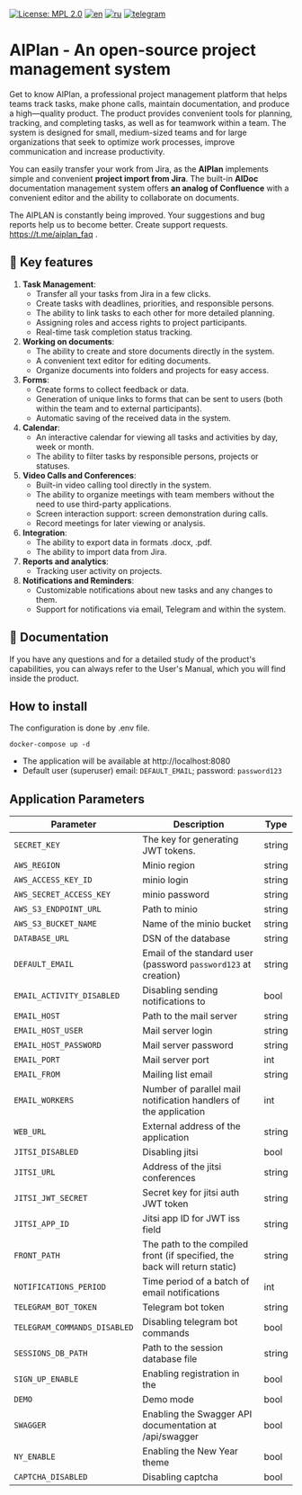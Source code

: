 [![License: MPL 2.0](https://img.shields.io/badge/License-MPL_2.0-brightgreen.svg)](https://opensource.org/licenses/MPL-2.0)
[![en](https://img.shields.io/badge/README-en-green.svg)](https://github.com/aisa-it/aiplan/blob/main/README.md)
[![ru](https://img.shields.io/badge/README-ru-green.svg)](https://github.com/aisa-it/aiplan/blob/main/README.ru.md)
[![telegram](https://img.shields.io/badge/Telegram-2CA5E0?style=for-the-badge&logo=telegram&logoColor=white)](https://t.me/aiplan_faq)
# AIPlan - An open-source project management system
Get to know AIPlan, a professional project management platform that helps teams track tasks, make phone calls, maintain documentation, and produce a high—quality product.
The product provides convenient tools for planning, tracking, and completing tasks, as well as for teamwork within a team.
The system is designed for small, medium-sized teams and for large organizations that seek to optimize work processes, improve communication and increase productivity.

You can easily transfer your work from Jira, as the **AIPlan** implements simple and convenient **project import from Jira**. The built-in **AIDoc** documentation management system offers **an analog of Confluence** with a convenient editor and the ability to collaborate on documents.

The AIPLAN is constantly being improved. Your suggestions and bug reports help us to become better. Create support requests. https://t.me/aiplan_faq .

## 🌟 Key features
1. **Task Management**:
   - Transfer all your tasks from Jira in a few clicks.
   - Create tasks with deadlines, priorities, and responsible persons.
   - The ability to link tasks to each other for more detailed planning.
   - Assigning roles and access rights to project participants.
   - Real-time task completion status tracking.
2. **Working on documents**:
   - The ability to create and store documents directly in the system.
   - A convenient text editor for editing documents.
   - Organize documents into folders and projects for easy access.
3. **Forms**:
   - Create forms to collect feedback or data.
   - Generation of unique links to forms that can be sent to users (both within the team and to external participants).
   - Automatic saving of the received data in the system.
4. **Calendar**:
   - An interactive calendar for viewing all tasks and activities by day, week or month.
   - The ability to filter tasks by responsible persons, projects or statuses.
5. **Video Calls and Conferences**:
   - Built-in video calling tool directly in the system.
   - The ability to organize meetings with team members without the need to use third-party applications.
   - Screen interaction support: screen demonstration during calls.
   - Record meetings for later viewing or analysis.
6. **Integration**:
   - The ability to export data in formats .docx, .pdf.
   - The ability to import data from Jira.
7. **Reports and analytics**:
   - Tracking user activity on projects.
8. **Notifications and Reminders**:
   - Customizable notifications about new tasks and any changes to them.
   - Support for notifications via email, Telegram and within the system.

## 📝 Documentation
If you have any questions and for a detailed study of the product's capabilities, you can always refer to the User's Manual, which you will find inside the product.

## How to install
The configuration is done by .env file.
```
docker-compose up -d
```
- The application will be available at http://localhost:8080
- Default user (superuser) email: `DEFAULT_EMAIL`; password: `password123`

## Application Parameters

| Parameter                     | Description                                                                | Type   |
|-------------------------------|----------------------------------------------------------------------------| ------ |
| `SECRET_KEY`                  | The key for generating JWT tokens.                                         | string |
| `AWS_REGION`                  | Minio region                                                               | string |
| `AWS_ACCESS_KEY_ID`           | minio login                                                                | string |
| `AWS_SECRET_ACCESS_KEY`       | minio password                                                             | string |
| `AWS_S3_ENDPOINT_URL`         | Path to minio                                                              | string |
| `AWS_S3_BUCKET_NAME`          | Name of the minio bucket                                                   | string |
| `DATABASE_URL`                | DSN of the database                                                        | string |
| `DEFAULT_EMAIL`               | Email of the standard user (password `password123` at creation)            | string |
| `EMAIL_ACTIVITY_DISABLED`     | Disabling sending notifications to                                         | bool   |
| `EMAIL_HOST`                  | Path to the mail server                                                    | string |
| `EMAIL_HOST_USER`             | Mail server login                                                          | string |
| `EMAIL_HOST_PASSWORD`         | Mail server password                                                       | string |
| `EMAIL_PORT`                  | Mail server port                                                           | int    |
| `EMAIL_FROM`                  | Mailing list email                                                         | string |
| `EMAIL_WORKERS`               | Number of parallel mail notification handlers of the application           | int    |
| `WEB_URL`                     | External address of the application                                        | string |
| `JITSI_DISABLED`              | Disabling jitsi                                                            | bool   |
| `JITSI_URL`                   | Address of the jitsi conferences                                           | string |
| `JITSI_JWT_SECRET`            | Secret key for jitsi auth JWT token                                        | string |
| `JITSI_APP_ID`                | Jitsi app ID for JWT iss field                                             | string |
| `FRONT_PATH`                  | The path to the compiled front (if specified, the back will return static) | string |
| `NOTIFICATIONS_PERIOD`        | Time period of a batch of email notifications                              | int    |
| `TELEGRAM_BOT_TOKEN`          | Telegram bot token                                                         | string |
| `TELEGRAM_COMMANDS_DISABLED`  | Disabling telegram bot commands                                            | bool   |
| `SESSIONS_DB_PATH`            | Path to the session database file                                          | string |
| `SIGN_UP_ENABLE`              | Enabling registration in the                                               | bool   |
| `DEMO`                        | Demo mode                                                                  | bool   |
| `SWAGGER`             | Enabling the Swagger API documentation at /api/swagger                     | bool   |
| `NY_ENABLE`                   | Enabling the New Year theme                                                | bool   |
| `CAPTCHA_DISABLED`            | Disabling captcha                                                          | bool   |
